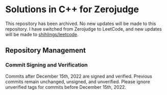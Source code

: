 # Solutions in C++ for Zerojudge

This repository has been archived. No new updates will be made to this repository. I have switched from Zerojudge to LeetCode, and new updates will be made to [shihlings/leetcode](https://github.com/shihlings/leetcode).

## Repository Management
### Commit Signing and Verification
Commits after December 15th, 2022 are signed and verified. Previous commits remain unchanged, unsigned, and unverified. Please ignore unverified tags for commits before December 15th, 2022.
